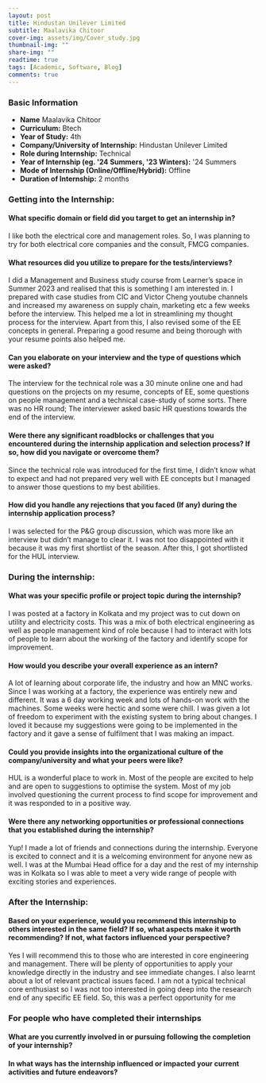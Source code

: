 ```yaml
---
layout: post
title: Hindustan Unilever Limited
subtitle: Maalavika Chitoor
cover-img: assets/img/Cover_study.jpg
thumbnail-img: ""
share-img: ""
readtime: true
tags: [Academic, Software, Blog]
comments: true
---
```


### Basic Information

- **Name** Maalavika Chitoor
- **Curriculum:** Btech
- **Year of Study:** 4th
- **Company/University of Internship:** Hindustan Unilever Limited
- **Role during Internship:** Technical
- **Year of Internship (eg. \'24 Summers, \'23 Winters):** '24 Summers
- **Mode of Internship (Online/Offline/Hybrid):** Offline
- **Duration of Internship:** 2 months

### Getting into the Internship:

#### What specific domain or field did you target to get an internship in?
I like both the electrical core and management roles. So, I was planning to try for both electrical core
companies and the consult, FMCG companies.

#### What resources did you utilize to prepare for the tests/interviews?
I did a Management and Business study course from Learner’s space in Summer 2023 and realised that
this is something I am interested in. I prepared with case studies from CIC and Victor Cheng youtube
channels and increased my awareness on supply chain, marketing etc a few weeks before the interview.
This helped me a lot in streamlining my thought process for the interview. Apart from this, I also revised
some of the EE concepts in general. Preparing a good resume and being thorough with your resume points
also helped me.

#### Can you elaborate on your interview and the type of questions which were asked?
The interview for the technical role was a 30 minute online one and had questions on the projects on my
resume, concepts of EE, some questions on people management and a technical case-study of some sorts.
There was no HR round; The interviewer asked basic HR questions towards the end of the interview.

#### Were there any significant roadblocks or challenges that you encountered during the internship application and selection process? If so, how did you navigate or overcome them?
Since the technical role was introduced for the first time, I didn’t know what to expect and had not
prepared very well with EE concepts but I managed to answer those questions to my best abilities.

#### How did you handle any rejections that you faced (If any) during the internship application process?
I was selected for the P&G group discussion, which was more like an interview but didn’t manage to clear
it. I was not too disappointed with it because it was my first shortlist of the season. After this, I got
shortlisted for the HUL interview.


### During the internship:

#### What was your specific profile or project topic during the internship?
I was posted at a factory in Kolkata and my project was to cut down on utility and electricity costs. This
was a mix of both electrical engineering as well as people management kind of role because I had to
interact with lots of people to learn about the working of the factory and identify scope for improvement.

#### How would you describe your overall experience as an intern?
A lot of learning about corporate life, the industry and how an MNC works. Since I was working at a
factory, the experience was entirely new and different. It was a 6 day working week and lots of hands-on
work with the machines. Some weeks were hectic and some were chill. I was given a lot of freedom to
experiment with the existing system to bring about changes. I loved it because my suggestions were going
to be implemented in the factory and it gave a sense of fulfilment that I was making an impact.

#### Could you provide insights into the organizational culture of the company/university and what your peers were like?
HUL is a wonderful place to work in. Most of the people are excited to help and are open to suggestions
to optimise the system. Most of my job involved questioning the current process to find scope for
improvement and it was responded to in a positive way.

#### Were there any networking opportunities or professional connections that you established during the internship?
Yup! I made a lot of friends and connections during the internship. Everyone is excited to connect and it is
a welcoming environment for anyone new as well. I was at the Mumbai Head office for a day and the rest
of my internship was in Kolkata so I was able to meet a very wide range of people with exciting stories
and experiences.

### After the Internship:

#### Based on your experience, would you recommend this internship to others interested in the same field? If so, what aspects make it worth recommending? If not, what factors influenced your perspective?
Yes I will recommend this to those who are interested in core engineering and management. There will be
plenty of opportunities to apply your knowledge directly in the industry and see immediate changes. I also
learnt about a lot of relevant practical issues faced. I am not a typical technical core enthusiast so I was
not too interested in going deep into the research end of any specific EE field. So, this was a perfect
opportunity for me

### For people who have completed their internships

#### What are you currently involved in or pursuing following the completion of your internship?

#### In what ways has the internship influenced or impacted your current activities and future endeavors?
